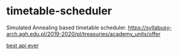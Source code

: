 # timetable-scheduler
Simulated Annealing based timetable scheduler.
https://syllabusy-arch.agh.edu.pl/2019-2020/pl/treasuries/academy_units/offer

[best api ever](https://syllabuskrk.docs.apiary.io/#reference/modul-api/dane-przypisania-modulu)
